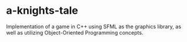# a-knights-tale
Implementation of a game in C++ using SFML as the graphics library, as well as utilizing Object-Oriented Programming concepts.
